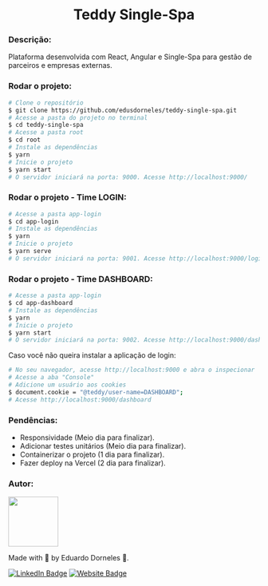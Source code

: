 <h1 align="center">Teddy Single-Spa</h1>

<h3>Descrição:</h3>
<p>Plataforma desenvolvida com React, Angular e Single-Spa para gestão de parceiros e empresas externas.</p>

<h3>Rodar o projeto:</h3>

```bash
# Clone o repositório
$ git clone https://github.com/edusdorneles/teddy-single-spa.git
# Acesse a pasta do projeto no terminal
$ cd teddy-single-spa
# Acesse a pasta root
$ cd root
# Instale as dependências
$ yarn
# Inicie o projeto
$ yarn start
# O servidor iniciará na porta: 9000. Acesse http://localhost:9000/
```

<h3>Rodar o projeto - Time LOGIN:</h3>

```bash
# Acesse a pasta app-login
$ cd app-login
# Instale as dependências
$ yarn
# Inicie o projeto
$ yarn serve
# O servidor iniciará na porta: 9001. Acesse http://localhost:9000/login
```

<h3>Rodar o projeto - Time DASHBOARD:</h3>

```bash
# Acesse a pasta app-login
$ cd app-dashboard
# Instale as dependências
$ yarn
# Inicie o projeto
$ yarn start
# O servidor iniciará na porta: 9002. Acesse http://localhost:9000/dashboard
```

<p>Caso você não queira instalar a aplicação de login:</p>

```bash
# No seu navegador, acesse http://localhost:9000 e abra o inspecionar
# Acesse a aba "Console"
# Adicione um usuário aos cookies
$ document.cookie = "@teddy/user-name=DASHBOARD";
# Acesse http://localhost:9000/dashboard
```

<h3>Pendências:</h3>
<ul>
    <li>Responsividade (Meio dia para finalizar).</li>
    <li>Adicionar testes unitários (Meio dia para finalizar).</li>
    <li>Containerizar o projeto (1 dia para finalizar).</li>
    <li>Fazer deploy na Vercel (2 dia para finalizar).</li>
</ul>

<h3>Autor:</h3>
<img src="https://avatars.githubusercontent.com/dududornelees" height="100" />

Made with 💙 by Eduardo Dorneles 👋.

[![LinkedIn Badge](https://img.shields.io/badge/LinkedIn-0077B5?style=for-the-badge&logo=linkedin&logoColor=white)](https://www.linkedin.com/in/dududornelees/) [![Website Badge](https://img.shields.io/badge/website-14141C?style=for-the-badge&logo=About.me&logoColor=white)](https://dududornelees.com.br/)
